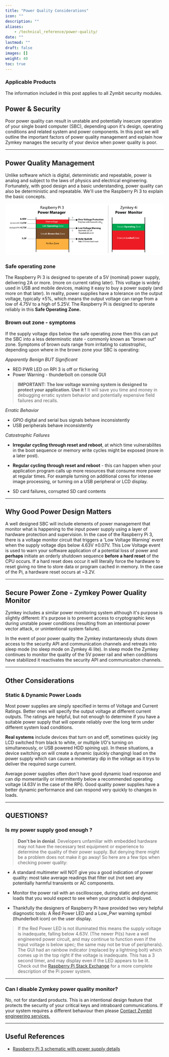 ```yaml
---
title: "Power Quality Considerations"
icon: ""
description: ""
aliases:
    - /technical_reference/power-quality/
date: ""
lastmod: ""
draft: false
images: []
weight: 40
toc: true
---
```


### Applicable Products
The information included in this post applies to all Zymbit security modules.

## Power & Security
Poor power quality can result in unstable and potentially insecure operation of your single board computer (SBC), depending upon it's design, operating conditions and related system and power components. In this post we will outline the important factors of power quality management and explain how Zymkey manages the security of your device when power quality is poor.

----------
## Power Quality Management

Unlike software which is digital, deterministic and repeatable, power is analog and subject to the laws of physics and electrical engineering. Fortunately, with good design and a basic understanding, power quality can also be deterministic and repeatable. We'll use the Raspberry Pi 3 to explain the basic concepts.

![power-graphic](power-graphic.png)

### Safe operating zone

The Raspberry Pi 3 is designed to operate of a 5V (nominal) power supply, delivering 2A or more. (more on current rating later). This voltage is widely used in USB and mobile devices, making it easy to buy a power supply (and more on that later).  In reality, power supplies have a tolerance on the output voltage, typically ±5%, which means the output voltage can range from a low of 4.75V to a high of 5.25V.  The Raspberry Pi is designed to operate reliably in this **Safe Operating Zone.**


### Brown out zone - symptoms
If the supply voltage dips below the safe operating zone then this can put the SBC into a less determinstic state - commonly known as "brown out" zone. Symptoms of brown outs range from irritating to catostrophic, depending upon where in the brown zone your SBC is operating:

_Apparently Benign BUT Significant_
* RED PWR LED on RPI 3 is off or flickering
* Power Warning - thunderbolt on console GUI
> **IMPORTANT:  The low voltage warning system is designed to protect your application. Use it !**
It will save you time and money in debugging erratic system behavior and potentially expensive field failures and recalls.

_Erratic Behavior_
* GPIO digital and serial bus signals behave inconsistently
* USB peripherals behave inconsistently


_Catostrophic Failures_
* **Irregular cycling through reset and reboot**, at which time vulnerabilites in the boot sequence or memory write cycles might be exposed (more in a later post).

* **Regular cycling through reset and reboot** - this can happen when your application program calls up more resources that consume more power at regular times. For example turning on additional cores for intense image processing, or turning on a USB peripheral or LCD display.

* SD card failures, corrupted SD card contents

----------


## Why Good Power Design Matters
A well designed SBC will include elements of power management that monitor what is happening to the input power supply using a layer of hardware protection and supervision.  In the case of the Raspberry Pi 3, there is a voltage monitor circuit that triggers a 'Low Voltage Warning' event when the supply voltage dips below 4.63V ±0.07V. This Low Voltage event is used to warn your software application of a potential loss of power  and **perhaps** initiate an orderly shutdown sequence **before a hard reset** of the CPU occurs. If a hard reset does occur it will  literally force the hardware to reset giving no time to store data or program cached in memory. In the case of the Pi, a hardware reset occurs at ~3.2V.

----------
## Secure Power Zone - Zymkey Power Quality Monitor
Zymkey includes a similar power monitoring system although it's purpose is slightly different: it's purpose is to prevent access to cryptographic keys during unstable power conditions (resulting from an intentional power vector attack, or unintentional system failure).

In the event of poor power quality the Zymkey instantaneosly shuts down access to the security API and communication channels and retreats into sleep mode (no sleep mode on Zymkey 4i lite). In sleep mode the Zymkey continues to monitor the quality of the 5V power rail and when conditions have stabilized it reactivates the security API and communicaiton channels.

----------
## Other Considerations

### Static & Dynamic Power Loads
Most power supplies are simply specified in terms of  Voltage and Current Ratings. Better ones will specify the output voltage at different current outputs. The ratings are helpful, but not enough to determine if you have a suitable power supply that will operate reliably over the long term under different system load conditions.

**Real systems** include devices that turn on and off, sometimes quickly (eg LCD switched from black to white, or multiple I/O's turning on simultaneously, or USB powered HDD spining up). In these situations, a device switching on will create a dynamic (quickly changing) load on the power supply which can cause a momentary dip in the voltage as it trys to deliver the required surge current.

Average power supplies often don't have good dynamic load response and can dip momentarilly or intermittently below a recommended operating voltage (4.63V in the case of the RPi). Good quality power supplies have a better dynamic performance and can respond very quickly to changes in loads.

----------
## QUESTIONS?

### Is my power supply good enough ?

> **Don't be in denial**.  Developers unfamiliar with embedded hardware may not have the necessary test equipment or experience to determine the quality of their power supply. But denying there might be a problem does not make it go away! So here are a few tips when checking power quality:

* A standard multimeter will NOT give you a good indication of power quality: most take average readings that filter out (not see) any potentially harmful transients or AC components.

* Monitor the power rail with an oscilloscope, during static and dynamic loads that you would expect to see when your product is deployed.

* Thankfully the designers of Raspberry Pi have provided two very helpful diagnostic tools: A Red Power LED and a Low_Pwr warning symbol (thunderbolt icon) on the user display.


>If the Red Power LED is not illuminated this means the supply voltage is inadequate, falling below 4.63V. (The newer Pi(s) have a well engineered power circuit, and may continue to function even if the input voltage is below spec; the same may not be true of peripherals). The GUI had an rainbow indicator (replaced by a lightning bolt) which comes up in the top right if the voltage is inadequate. This has a 3 second timer, and may display even if the LED appears to be lit.
Check out the [Raspberry Pi Stack Exchange](https://raspberrypi.stackexchange.com/questions/51615/raspberry-pi-power-limitations/51616#51616) for a more complete description of the Pi power system.

----------
### Can I disable Zymkey power quality monitor?

No, not for standard products. This is an intentional design feature that protects the security of your critical keys and intraboard communications. If your system requires a different behaviour then please [Contact Zymbit engineering services.](https://www.zymbit.com/contact-us/)

----------

## Useful References

* [Raspberry Pi 3 schematic with power supply details](https://www.raspberrypi.org/documentation/hardware/raspberrypi/schematics/Raspberry-Pi-3B-V1.2-Schematics.pdf)
